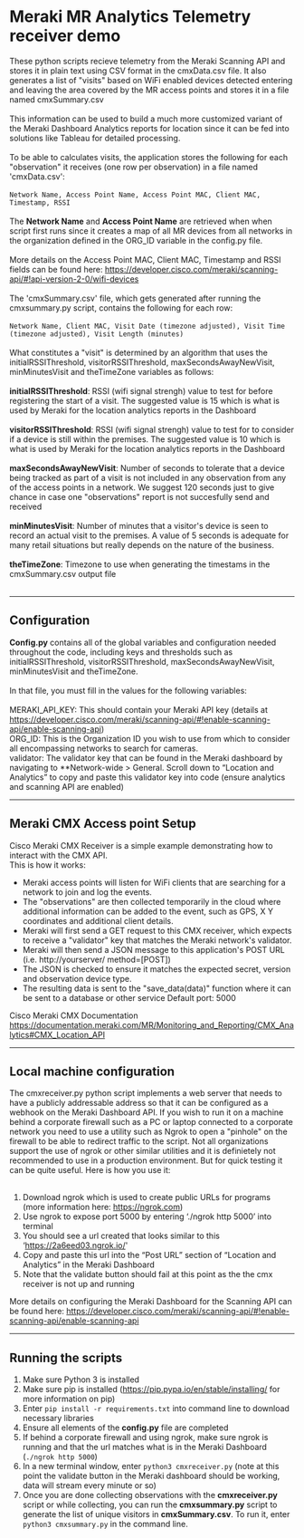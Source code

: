 # Meraki MR Analytics Telemetry receiver demo

These python scripts recieve telemetry from the Meraki Scanning API and stores it in plain text
using CSV format in the cmxData.csv file. It also generates a list of "visits" based on WiFi enabled devices detected
entering and leaving the area covered by the MR access points and stores it in a file named cmxSummary.csv
<br/>
<br/>
This information can be used to build a much more customized variant of the Meraki Dashboard Analytics reports for location
since it can be fed into solutions like Tableau for detailed processing.
<br/>
<br/>
To be able to calculates visits, the application stores the following for each "observation" it receives (one row per observation)
in a file named 'cmxData.csv':
<br/>
<br/>
```Network Name, Access Point Name, Access Point MAC, Client MAC, Timestamp, RSSI```
<br/>
<br/>
The **Network Name** and **Access Point Name** are retrieved when when script first runs since it creates a map of all MR devices from all networks
in the organization defined in the ORG_ID variable in the config.py file.
<br/>
<br/>
More details on the Access Point MAC, Client MAC, Timestamp and RSSI fields can be found here:
https://developer.cisco.com/meraki/scanning-api/#!api-version-2-0/wifi-devices
<br/>
<br/>
The 'cmxSummary.csv' file, which gets generated after running the cmxsummary.py script, contains the following for each row:
<br/>
<br/>
```Network Name, Client MAC, Visit Date (timezone adjusted), Visit Time (timezone adjusted), Visit Length (minutes)```
<br/>
<br/>
What constitutes a "visit" is determined by an algorithm that uses the initialRSSIThreshold, visitorRSSIThreshold, maxSecondsAwayNewVisit,
minMinutesVisit and theTimeZone variables as follows:
<br/>
<br/>
**initialRSSIThreshold**: RSSI (wifi signal strengh) value to test for before registering the start of a visit. The suggested value is 15 which is what
is used by Meraki for the location analytics reports in the Dashboard<br/><br/>
**visitorRSSIThreshold**: RSSI (wifi signal strengh) value to test for to consider if a device is still within the premises. The suggested value is 10 which is what
is used by Meraki for the location analytics reports in the Dashboard<br/><br/>
**maxSecondsAwayNewVisit**: Number of seconds to tolerate that a device being tracked as part of a visit is not included in any observation from any of the access points in a network.
We suggest 120 seconds just to give chance in case one "observations" report is not succesfully send and received <br/><br/>
**minMinutesVisit**: Number of minutes that a visitor's device is seen to record an actual visit to the premises. A value of 5 seconds is adequate for many retail situations
but really depends on the nature of the business.<br/><br/>
**theTimeZone**: Timezone to use when generating the timestams in the cmxSummary.csv output file<br/><br/>

---
## Configuration

**Config.py** contains all of the global variables and configuration needed throughout the code, including keys and thresholds such as initialRSSIThreshold, visitorRSSIThreshold, maxSecondsAwayNewVisit,
minMinutesVisit and theTimeZone.
<br/><br/>
In that file, you must fill in the values for the following variables:
<br/><br/>
MERAKI_API_KEY: This should contain your Meraki API key (details at https://developer.cisco.com/meraki/scanning-api/#!enable-scanning-api/enable-scanning-api)<br/>
ORG_ID: This is the Organization ID you wish to use from which to consider all encompassing networks to search for cameras.<br/>
validator: The validator key that can be found in the Meraki dashboard by navigating to **Network-wide > General. Scroll down to “Location and Analytics” to copy and paste this validator key into code (ensure analytics and scanning API are enabled)<br/>


---
## Meraki CMX Access point Setup
Cisco Meraki CMX Receiver is a simple example demonstrating how to interact with the CMX API.<br/>
This is how it works:
- Meraki access points will listen for WiFi clients that are searching for a network to join and log the events.
- The "observations" are then collected temporarily in the cloud where additional information can be added to
the event, such as GPS, X Y coordinates and additional client details.
- Meraki will first send a GET request to this CMX receiver, which expects to receive a "validator" key that matches
the Meraki network's validator.
- Meraki will then send a JSON message to this application's POST URL (i.e. http://yourserver/ method=[POST])
- The JSON is checked to ensure it matches the expected secret, version and observation device type.
- The resulting data is sent to the "save_data(data)" function where it can be sent to a database or other service
Default port: 5000

Cisco Meraki CMX Documentation
https://documentation.meraki.com/MR/Monitoring_and_Reporting/CMX_Analytics#CMX_Location_API

---
## Local machine configuration

The cmxreceiver.py python script implements a web server that needs to have a publicly addressable address so that it can
be configured as a webhook on the Meraki Dashboard API. If you wish to run it on a machine behind a corporate firewall such as a
PC or laptop connected to a corporate network you need to use a utility such as Ngrok to open a "pinhole" on the firewall to be able
to redirect traffic to the script. Not all organizations support the use of ngrok or other similar utilities and it is definietely not
recommended to use in a production environment. But for quick testing it can be quite useful. Here is how you use it:
<br/><br/>

1. Download ngrok which is used to create public URLs for programs (more information here: https://ngrok.com)
2. Use ngrok to expose port 5000 by entering ‘./ngrok http 5000’ into terminal
3. You should see a url created that looks similar to this ‘https://2a6eed03.ngrok.io/'
4. Copy and paste this url into the “Post URL” section of “Location and Analytics” in the Meraki Dashboard
5. Note that the validate button should fail at this point as the the cmx receiver is not up and running

More details on configuring the Meraki Dashboard for the Scanning API can be found here:
https://developer.cisco.com/meraki/scanning-api/#!enable-scanning-api/enable-scanning-api


---
 ## Running the scripts

1. Make sure Python 3 is installed
2. Make sure pip is installed (https://pip.pypa.io/en/stable/installing/ for more information on pip)
3. Enter ```pip install -r requirements.txt``` into command line to download necessary libraries
4. Ensure all elements of the **config.py** file are completed
5. If behind a corporate firewall and using ngrok, make sure ngrok is running and that the url matches what is in the Meraki Dashboard (```./ngrok http 5000```)
6. In a new terminal window, enter ```python3 cmxreceiver.py``` (note at this point the validate button in the Meraki dashboard should be working, data will stream every minute or so)
7. Once you are done collecting observations with the **cmxreceiver.py** script or while collecting, you can run the **cmxsummary.py** script to generate
the list of unique visitors in **cmxSummary.csv**. To run it, enter ```python3 cmxsummary.py``` in the command line.